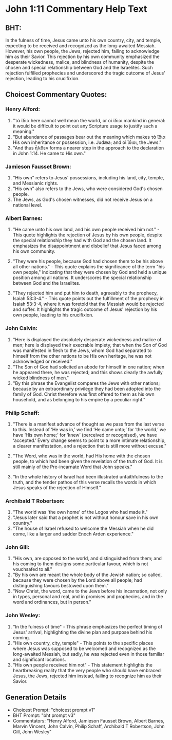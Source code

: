 # John 1:11 Commentary Help Text

## BHT:
In the fulness of time, Jesus came unto his own country, city, and temple, expecting to be received and recognized as the long-awaited Messiah. However, his own people, the Jews, rejected him, failing to acknowledge him as their Savior. This rejection by his own community emphasized the desperate wickedness, malice, and blindness of humanity, despite the chosen and special relationship between God and the Israelites. Such rejection fulfilled prophecies and underscored the tragic outcome of Jesus' rejection, leading to his crucifixion.

## Choicest Commentary Quotes:
### Henry Alford:
1. "τὰ ἴδια here cannot well mean the world, or οἱ ἴδιοι mankind in general: it would be difficult to point out any Scripture usage to justify such a meaning."
2. "But abundance of passages bear out the meaning which makes τὰ ἴδια His own inheritance or possession, i.e. Judæa; and οἱ ἴδιοι, the Jews."
3. "And thus ἦλθεν forms a nearer step in the approach to the declaration in John 1:14. He came to His own."

### Jamieson Fausset Brown:
1. "His own" refers to Jesus' possessions, including his land, city, temple, and Messianic rights.
2. "His own" also refers to the Jews, who were considered God's chosen people.
3. The Jews, as God's chosen witnesses, did not receive Jesus on a national level.

### Albert Barnes:
1. "He came unto his own land, and his own people received him not." - This quote highlights the rejection of Jesus by his own people, despite the special relationship they had with God and the chosen land. It emphasizes the disappointment and disbelief that Jesus faced among his own community.

2. "They were his people, because God had chosen them to be his above all other nations." - This quote explains the significance of the term "his own people," indicating that they were chosen by God and held a unique position among all nations. It underscores the special relationship between God and the Israelites.

3. "They rejected him and put him to death, agreeably to the prophecy, Isaiah 53:3-4." - This quote points out the fulfillment of the prophecy in Isaiah 53:3-4, where it was foretold that the Messiah would be rejected and suffer. It highlights the tragic outcome of Jesus' rejection by his own people, leading to his crucifixion.

### John Calvin:
1. "Here is displayed the absolutely desperate wickedness and malice of men; here is displayed their execrable impiety, that when the Son of God was manifested in flesh to the Jews, whom God had separated to himself from the other nations to be His own heritage, he was not acknowledged or received."
2. "The Son of God had solicited an abode for himself in one nation; when he appeared there, he was rejected; and this shows clearly the awfully wicked blindness of men."
3. "By this phrase the Evangelist compares the Jews with other nations; because by an extraordinary privilege they had been adopted into the family of God. Christ therefore was first offered to them as his own household, and as belonging to his empire by a peculiar right."

### Philip Schaff:
1. "There is a manifest advance of thought as we pass from the last verse to this. Instead of ‘He was in,’ we find ‘He came unto;’ for ‘the world,’ we have ‘His own home;’ for ‘knew’ (perceived or recognised), we have ‘accepted.’ Every change seems to point to a more intimate relationship, a clearer manifestation, and a rejection that is still more without excuse."

2. "The Word, who was in the world, had His home with the chosen people, to which had been given the revelation of the truth of God. It is still mainly of the Pre-incarnate Word that John speaks."

3. "In the whole history of Israel had been illustrated unfaithfulness to the truth, and the tender pathos of this verse recalls the words in which Jesus speaks of the rejection of Himself."

### Archibald T Robertson:
1. "The world was 'the own home' of the Logos who had made it." 
2. "Jesus later said that a prophet is not without honour save in his own country." 
3. "The house of Israel refused to welcome the Messiah when he did come, like a larger and sadder Enoch Arden experience."

### John Gill:
1. "His own, are opposed to the world, and distinguished from them; and his coming to them designs some particular favour, which is not vouchsafed to all."
2. "By his own are meant the whole body of the Jewish nation; so called, because they were chosen by the Lord above all people; had distinguishing favours bestowed upon them."
3. "Now Christ, the word, came to the Jews before his incarnation, not only in types, personal and real, and in promises and prophecies, and in the word and ordinances, but in person."

### John Wesley:
1. "In the fulness of time" - This phrase emphasizes the perfect timing of Jesus' arrival, highlighting the divine plan and purpose behind his coming.
2. "His own country, city, temple" - This points to the specific places where Jesus was supposed to be welcomed and recognized as the long-awaited Messiah, but sadly, he was rejected even in those familiar and significant locations.
3. "His own people received him not" - This statement highlights the heartbreaking reality that the very people who should have embraced Jesus, the Jews, rejected him instead, failing to recognize him as their Savior.


## Generation Details
- Choicest Prompt: "choicest prompt v1"
- BHT Prompt: "bht prompt v3"
- Commentators: "Henry Alford, Jamieson Fausset Brown, Albert Barnes, Marvin Vincent, John Calvin, Philip Schaff, Archibald T Robertson, John Gill, John Wesley"
